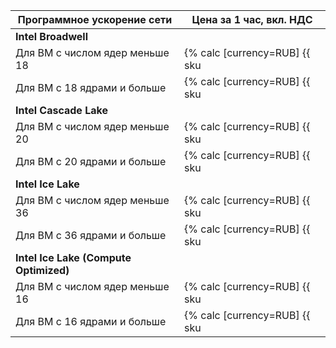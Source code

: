 | Программное ускорение сети | Цена за 1 час, вкл. НДС |
| --- | --- |
| **Intel Broadwell** |
| Для ВМ с числом ядер меньше 18 | {% calc [currency=RUB] {{ sku|RUB|compute.vm.software_accelerated_network.cores.v1|number }} × 2 %} |
| Для ВМ с 18 ядрами и больше | {% calc [currency=RUB] {{ sku|RUB|compute.vm.software_accelerated_network.cores.v1|number }} × 4 %} |
| **Intel Cascade Lake** |
| Для ВМ с числом ядер меньше 20 | {% calc [currency=RUB] {{ sku|RUB|compute.vm.software_accelerated_network.cores.v2|number }} × 2 %} |
| Для ВМ с 20 ядрами и больше | {% calc [currency=RUB] {{ sku|RUB|compute.vm.software_accelerated_network.cores.v2|number }} × 4 %} |
| **Intel Ice Lake** |
| Для ВМ с числом ядер меньше 36 | {% calc [currency=RUB] {{ sku|RUB|compute.vm.software_accelerated_network.cores.v3|number }} × 2 %} |
| Для ВМ с 36 ядрами и больше | {% calc [currency=RUB] {{ sku|RUB|compute.vm.software_accelerated_network.cores.v3|number }} × 4 %} |
| **Intel Ice Lake (Compute Optimized)** |
| Для ВМ с числом ядер меньше 16 | {% calc [currency=RUB] {{ sku|RUB|compute.vm.software_accelerated_network.cores.highfreq-v3|number }} × 2 %} |
| Для ВМ с 16 ядрами и больше | {% calc [currency=RUB] {{ sku|RUB|compute.vm.software_accelerated_network.cores.highfreq-v3|number }} × 4 %} |


